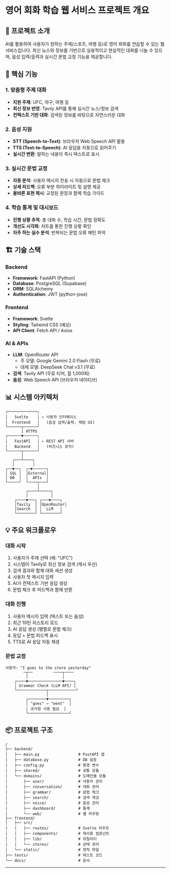 # 영어 회화 학습 웹 서비스 프로젝트 개요

## 📌 프로젝트 소개

AI를 활용하여 사용자가 원하는 주제(스포츠, 여행 등)로 영어 회화를 연습할 수 있는 웹 서비스입니다. 최신 뉴스와 정보를 기반으로 실용적이고 현실적인 대화를 나눌 수 있으며, 음성 입력/출력과 실시간 문법 교정 기능을 제공합니다.

## 🎯 핵심 기능

### 1. 맞춤형 주제 대화
- **지원 주제**: UFC, 야구, 여행 등
- **최신 정보 반영**: Tavily API를 통해 실시간 뉴스/정보 검색
- **컨텍스트 기반 대화**: 검색된 정보를 바탕으로 자연스러운 대화

### 2. 음성 지원
- **STT (Speech-to-Text)**: 브라우저 Web Speech API 활용
- **TTS (Text-to-Speech)**: AI 응답을 자동으로 읽어주기
- **실시간 변환**: 말하는 내용이 즉시 텍스트로 표시

### 3. 실시간 문법 교정
- **자동 분석**: 사용자 메시지 전송 시 자동으로 문법 체크
- **상세 피드백**: 오류 부분 하이라이트 및 설명 제공
- **올바른 표현 제시**: 교정된 문장과 함께 학습 가이드

### 4. 학습 통계 및 대시보드
- **진행 상황 추적**: 총 대화 수, 학습 시간, 문법 정확도
- **개선도 시각화**: 차트를 통한 진행 상황 확인
- **자주 하는 실수 분석**: 반복되는 문법 오류 패턴 파악

## 🏗️ 기술 스택

### Backend
- **Framework**: FastAPI (Python)
- **Database**: PostgreSQL (Supabase)
- **ORM**: SQLAlchemy
- **Authentication**: JWT (python-jose)

### Frontend
- **Framework**: Svelte
- **Styling**: Tailwind CSS (예상)
- **API Client**: Fetch API / Axios

### AI & APIs
- **LLM**: OpenRouter API
  - 주 모델: Google Gemini 2.0 Flash (무료)
  - 대체 모델: DeepSeek Chat v3.1 (무료)
- **검색**: Tavily API (무료 티어, 월 1,000회)
- **음성**: Web Speech API (브라우저 네이티브)

## 📊 시스템 아키텍처

```
┌─────────────┐
│   Svelte    │ ← 사용자 인터페이스
│  Frontend   │   (음성 입력/출력, 채팅 UI)
└──────┬──────┘
       │ HTTPS
┌──────▼──────┐
│   FastAPI   │ ← REST API 서버
│   Backend   │   (비즈니스 로직)
└──────┬──────┘
       │
   ┌───┴────┐
   │        │
┌──▼──┐  ┌─▼──────┐
│ SQL │  │External│
│ DB  │  │  APIs  │
└─────┘  └────┬───┘
              │
         ┌────┴─────┐
         │          │
    ┌────▼───┐ ┌───▼────┐
    │Tavily  │ │OpenRouter│
    │Search  │ │  LLM   │
    └────────┘ └────────┘
```

## 💡 주요 워크플로우

### 대화 시작
1. 사용자가 주제 선택 (예: "UFC")
2. 시스템이 Tavily로 최신 정보 검색 (캐시 우선)
3. 검색 결과와 함께 대화 세션 생성
4. 사용자 첫 메시지 입력
5. AI가 컨텍스트 기반 응답 생성
6. 문법 체크 후 피드백과 함께 반환

### 대화 진행
1. 사용자 메시지 입력 (텍스트 또는 음성)
2. 최근 10턴 히스토리 로드
3. AI 응답 생성 (병렬로 문법 체크)
4. 응답 + 문법 피드백 표시
5. TTS로 AI 응답 자동 재생

### 문법 교정
```
사용자: "I goes to the store yesterday"
        ─┬──         ────┬────
         │               │
    ┌────▼───────────────▼────┐
    │ Grammar Check (LLM API) │
    └─────────────┬────────────┘
                  │
         ┌────────▼─────────┐
         │ "goes" → "went"  │
         │ 과거형 사용 필요  │
         └──────────────────┘
```


## 📦 프로젝트 구조

```
/
├── backend/
│   ├── main.py                 # FastAPI 앱
│   ├── database.py             # DB 설정
│   ├── config.py               # 환경 변수
│   ├── shared/                 # 공통 모듈
│   └── domains/                # 도메인별 모듈
│       ├── user/               # 사용자 관리
│       ├── conversation/       # 대화 관리
│       ├── grammar/            # 문법 체크
│       ├── search/             # 검색 캐싱
│       ├── voice/              # 음성 관리
│       ├── dashboard/          # 통계
│       └── web/                # 웹 라우팅
├── frontend/
│   ├── src/
│   │   ├── routes/             # Svelte 라우트
│   │   ├── components/         # 재사용 컴포넌트
│   │   ├── lib/                # 유틸리티
│   │   └── stores/             # 상태 관리
│   └── static/                 # 정적 파일
├── tests/                      # 테스트 코드
└── docs/                       # 문서
```

---